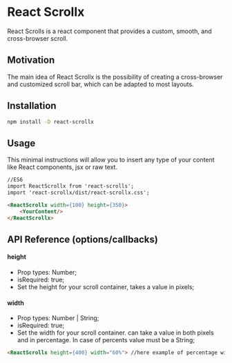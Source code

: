 # React Scrollx
React Scrolls is a react component that provides a custom, smooth, and cross-browser scroll.

## Motivation
The main idea of React Scrollx is the possibility of creating a cross-browser and customized scroll bar, which can be adapted to most layouts.

## Installation
```sh
npm install -D react-scrollx
```
## Usage
This minimal instructions will allow you to insert any type of your content like React components, jsx or raw text.

```html
//ES6
import ReactScrollx from 'react-scrolls';
import 'react-scrollx/dist/react-scrollx.css';

```
```html
<ReactScrollx width={100} height={350}>
    <YourContent/>
</ReactScrollx>
```

## API Reference (options/callbacks)

#### height 
 - Prop types: Number;
 - isRequired: true;
 - Set the height for your scroll container, takes a value in pixels;

#### width
 - Prop types: Number | String; 
 - isRequired: true;
 - Set the width for your scroll container. can take a value in both pixels and in percentage. In case of percents value must be a String;
```html
<ReactScrollx height={400} width="60%"> //here example of percentage width
```
